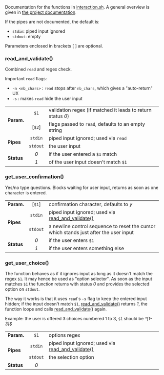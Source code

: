 Documentation for the functions in [interaction.sh](interaction.sh). A general overview is given in [the project documentation](README.md#interaction).

If the pipes are not documented, the default is:
- `stdin`: piped input ignored
- `stdout`: empty

Parameters enclosed in brackets [ ] are optional. 

### read_and_validate()
Combined `read` and regex check.

Important `read` flags:
- `-n <nb_chars>` : `read` stops after `nb_chars`, which gives a "auto-return" UX
- `-s` : makes `read` hide the user input
<table>
        <tr><td rowspan="2"><b>Param.</b></td>
		<td align="center"><code>$1</code></td><td width="90%">validation regex (if matched it leads to return status <em>0</em>)</td></tr>
	<tr>	<td align="center">[<code>$2</code>]</td><td>flags passed to <code>read</code>, defaults to an empty string</td></tr>
        <tr><td rowspan="2"><b>Pipes</b></td>
		<td align="center"><code>stdin</code></td><td>piped input ignored; used via <code>read</code></td></tr>
	<tr>	<td align="center"><code>stdout</code></td><td>the user input</td></tr>
        <tr><td rowspan="2"><b>Status</b></td>
		<td align="center"><em>0</em></td><td>if the user entered a <code>$1</code> match</td></tr>
	<tr>	<td align="center"><em>1</em></td><td>of the user input doesn't match <code>$1</code></td></tr>
</table>


### get_user_confirmation()
Yes/no type questions. Blocks waiting for user input, returns as soon as one character is entered. 

<table>
        <tr><td><b>Param.</b></td><td align="center">[<code>$1</code>]</td><td width="90%">confirmation character, defaults to <em>y</em></td></tr>
        <tr><td rowspan="2"><b>Pipes</b></td>
                <td align="center"><code>stdin</code></td><td>piped input ignored; used via <a href="#read_and_validate">read_and_validate()</a></td></tr>
        <tr>    <td align="center"><code>stdout</code></td><td>a newline control sequence to reset the cursor which stands just after the user input</td></tr>
        <tr><td rowspan="2"><b>Status</b></td>
                <td align="center"><em>0</em></td><td>if the user enters <code>$1</code></td></tr>
        <tr>    <td align="center"><em>1</em></td><td>if the user enters something else</td></tr>
</table>


### get_user_choice()
The function behaves as if it ignores input as long as it doesn't match the regex `$1`. It may hence be used as "option selector". As soon as the input
matches `$1` the function returns with status *0* and provides the selected option on `stdout`. 

The way it works is that it uses `read`'s `-s` flag to keep the entered input hidden; if the input doesn't match `$1`, 
<a href="#read_and_validate">read_and_validate()</a> returns *1*, the function loops and calls 
<a href="#read_and_validate">read_and_validate()</a> again.

Example: the user is offered 3 choices numbered 1 to 3, `$1` should be *^[1-3]$*

<table>
        <tr><td><b>Param.</b></td><td align="center"><code>$1</code></td><td width="90%">options regex</td></tr>
        <tr><td rowspan="2"><b>Pipes</b></td>
                <td align="center"><code>stdin</code></td><td>piped input ignored; used via <a href="#read_and_validate">read_and_validate()</a></td></tr>
        <tr>    <td align="center"><code>stdout</code></td><td>the selection option</td></tr>
        <tr><td><b>Status</b></td><td align="center"><em>0</em></td><td></td></tr>
</table>


